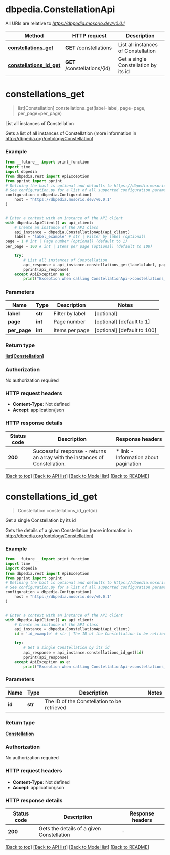 # dbpedia.ConstellationApi

All URIs are relative to *https://dbpedia.mosorio.dev/v0.0.1*

Method | HTTP request | Description
------------- | ------------- | -------------
[**constellations_get**](ConstellationApi.md#constellations_get) | **GET** /constellations | List all instances of Constellation
[**constellations_id_get**](ConstellationApi.md#constellations_id_get) | **GET** /constellations/{id} | Get a single Constellation by its id


# **constellations_get**
> list[Constellation] constellations_get(label=label, page=page, per_page=per_page)

List all instances of Constellation

Gets a list of all instances of Constellation (more information in http://dbpedia.org/ontology/Constellation)

### Example

```python
from __future__ import print_function
import time
import dbpedia
from dbpedia.rest import ApiException
from pprint import pprint
# Defining the host is optional and defaults to https://dbpedia.mosorio.dev/v0.0.1
# See configuration.py for a list of all supported configuration parameters.
configuration = dbpedia.Configuration(
    host = "https://dbpedia.mosorio.dev/v0.0.1"
)


# Enter a context with an instance of the API client
with dbpedia.ApiClient() as api_client:
    # Create an instance of the API class
    api_instance = dbpedia.ConstellationApi(api_client)
    label = 'label_example' # str | Filter by label (optional)
page = 1 # int | Page number (optional) (default to 1)
per_page = 100 # int | Items per page (optional) (default to 100)

    try:
        # List all instances of Constellation
        api_response = api_instance.constellations_get(label=label, page=page, per_page=per_page)
        pprint(api_response)
    except ApiException as e:
        print("Exception when calling ConstellationApi->constellations_get: %s\n" % e)
```

### Parameters

Name | Type | Description  | Notes
------------- | ------------- | ------------- | -------------
 **label** | **str**| Filter by label | [optional] 
 **page** | **int**| Page number | [optional] [default to 1]
 **per_page** | **int**| Items per page | [optional] [default to 100]

### Return type

[**list[Constellation]**](Constellation.md)

### Authorization

No authorization required

### HTTP request headers

 - **Content-Type**: Not defined
 - **Accept**: application/json

### HTTP response details
| Status code | Description | Response headers |
|-------------|-------------|------------------|
**200** | Successful response - returns an array with the instances of Constellation. |  * link - Information about pagination <br>  |

[[Back to top]](#) [[Back to API list]](../README.md#documentation-for-api-endpoints) [[Back to Model list]](../README.md#documentation-for-models) [[Back to README]](../README.md)

# **constellations_id_get**
> Constellation constellations_id_get(id)

Get a single Constellation by its id

Gets the details of a given Constellation (more information in http://dbpedia.org/ontology/Constellation)

### Example

```python
from __future__ import print_function
import time
import dbpedia
from dbpedia.rest import ApiException
from pprint import pprint
# Defining the host is optional and defaults to https://dbpedia.mosorio.dev/v0.0.1
# See configuration.py for a list of all supported configuration parameters.
configuration = dbpedia.Configuration(
    host = "https://dbpedia.mosorio.dev/v0.0.1"
)


# Enter a context with an instance of the API client
with dbpedia.ApiClient() as api_client:
    # Create an instance of the API class
    api_instance = dbpedia.ConstellationApi(api_client)
    id = 'id_example' # str | The ID of the Constellation to be retrieved

    try:
        # Get a single Constellation by its id
        api_response = api_instance.constellations_id_get(id)
        pprint(api_response)
    except ApiException as e:
        print("Exception when calling ConstellationApi->constellations_id_get: %s\n" % e)
```

### Parameters

Name | Type | Description  | Notes
------------- | ------------- | ------------- | -------------
 **id** | **str**| The ID of the Constellation to be retrieved | 

### Return type

[**Constellation**](Constellation.md)

### Authorization

No authorization required

### HTTP request headers

 - **Content-Type**: Not defined
 - **Accept**: application/json

### HTTP response details
| Status code | Description | Response headers |
|-------------|-------------|------------------|
**200** | Gets the details of a given Constellation |  -  |

[[Back to top]](#) [[Back to API list]](../README.md#documentation-for-api-endpoints) [[Back to Model list]](../README.md#documentation-for-models) [[Back to README]](../README.md)

